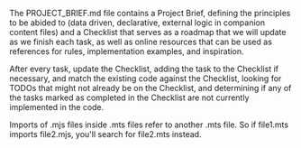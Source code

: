 The PROJECT_BRIEF.md file contains a Project Brief, defining the principles to be abided to (data driven, declarative, external logic in companion content files) and a Checklist that serves as a roadmap that we will update as we finish each task, as well as online resources that can be used as references for rules, implementation examples, and inspiration.

After every task, update the Checklist, adding the task to the Checklist if necessary, and match the existing code against the Checklist, looking for TODOs that might not already be on the Checklist, and determining if any of the tasks marked as completed in the Checklist are not currently implemented in the code.

Imports of .mjs files inside .mts files refer to another .mts file.
So if file1.mts imports file2.mjs, you'll search for file2.mts instead.
